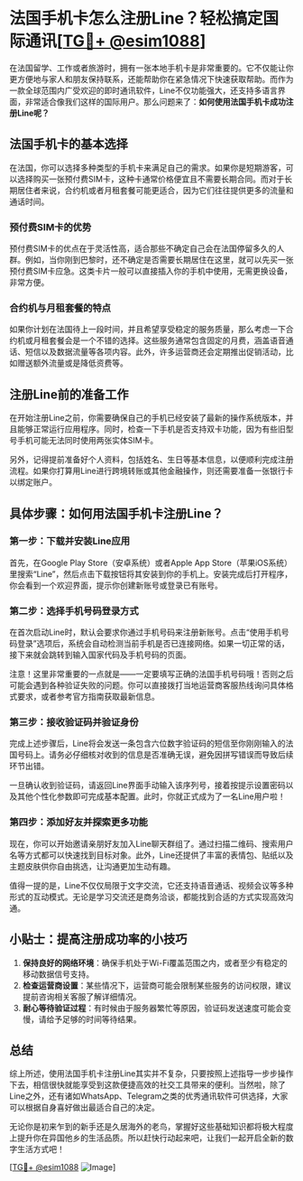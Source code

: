 # 法国手机卡怎么注册Line？轻松搞定国际通讯[[TG💪+ @esim1088](https://t.me/s/esim1088)]

在法国留学、工作或者旅游时，拥有一张本地手机卡是非常重要的。它不仅能让你更方便地与家人和朋友保持联系，还能帮助你在紧急情况下快速获取帮助。而作为一款全球范围内广受欢迎的即时通讯软件，Line不仅功能强大，还支持多语言界面，非常适合像我们这样的国际用户。那么问题来了：**如何使用法国手机卡成功注册Line呢？**

## 法国手机卡的基本选择

在法国，你可以选择多种类型的手机卡来满足自己的需求。如果你是短期游客，可以选择购买一张预付费SIM卡，这种卡通常价格便宜且不需要长期合同。而对于长期居住者来说，合约机或者月租套餐可能更适合，因为它们往往提供更多的流量和通话时间。

### 预付费SIM卡的优势
预付费SIM卡的优点在于灵活性高，适合那些不确定自己会在法国停留多久的人群。例如，当你刚到巴黎时，还不确定是否需要长期居住在这里，就可以先买一张预付费SIM卡应急。这类卡片一般可以直接插入你的手机中使用，无需更换设备，非常方便。

### 合约机与月租套餐的特点
如果你计划在法国待上一段时间，并且希望享受稳定的服务质量，那么考虑一下合约机或月租套餐会是一个不错的选择。这些服务通常包含固定的月费，涵盖语音通话、短信以及数据流量等各项内容。此外，许多运营商还会定期推出促销活动，比如赠送额外流量或是降低资费等。

## 注册Line前的准备工作

在开始注册Line之前，你需要确保自己的手机已经安装了最新的操作系统版本，并且能够正常运行应用程序。同时，检查一下手机是否支持双卡功能，因为有些旧型号手机可能无法同时使用两张实体SIM卡。

另外，记得提前准备好个人资料，包括姓名、生日等基本信息，以便顺利完成注册流程。如果你打算用Line进行跨境转账或其他金融操作，则还需要准备一张银行卡以绑定账户。

## 具体步骤：如何用法国手机卡注册Line？

### 第一步：下载并安装Line应用
首先，在Google Play Store（安卓系统）或者Apple App Store（苹果iOS系统）里搜索“Line”，然后点击下载按钮将其安装到你的手机上。安装完成后打开程序，你会看到一个欢迎界面，提示你创建新账号或登录已有账号。

### 第二步：选择手机号码登录方式
在首次启动Line时，默认会要求你通过手机号码来注册新账号。点击“使用手机号码登录”选项后，系统会自动检测当前手机是否已连接网络。如果一切正常的话，接下来就会跳转到输入国家代码及手机号码的页面。

注意！这里非常重要的一点就是——一定要填写正确的法国手机号码哦！否则之后可能会遇到各种验证失败的问题。你可以直接拨打当地运营商客服热线询问具体格式要求，或者参考官方指南获取最新信息。

### 第三步：接收验证码并验证身份
完成上述步骤后，Line将会发送一条包含六位数字验证码的短信至你刚刚输入的法国号码上。请务必仔细核对收到的信息是否准确无误，避免因拼写错误而导致后续环节出错。

一旦确认收到验证码，请返回Line界面手动输入该序列号，接着按提示设置密码以及其他个性化参数即可完成基本配置。此时，你就正式成为了一名Line用户啦！

### 第四步：添加好友并探索更多功能
现在，你可以开始邀请亲朋好友加入Line聊天群组了。通过扫描二维码、搜索用户名等方式都可以快速找到目标对象。此外，Line还提供了丰富的表情包、贴纸以及主题皮肤供你自由挑选，让沟通更加生动有趣。

值得一提的是，Line不仅仅局限于文字交流，它还支持语音通话、视频会议等多种形式的互动模式。无论是学习交流还是商务洽谈，都能找到合适的方式实现高效沟通。

## 小贴士：提高注册成功率的小技巧

1. **保持良好的网络环境**：确保手机处于Wi-Fi覆盖范围之内，或者至少有稳定的移动数据信号支持。
2. **检查运营商设置**：某些情况下，运营商可能会限制某些服务的访问权限，建议提前咨询相关客服了解详细情况。
3. **耐心等待验证过程**：有时候由于服务器繁忙等原因，验证码发送速度可能会变慢，请给予足够的时间等待结果。

## 总结

综上所述，使用法国手机卡注册Line其实并不复杂，只要按照上述指导一步步操作下去，相信很快就能享受到这款便捷高效的社交工具带来的便利。当然啦，除了Line之外，还有诸如WhatsApp、Telegram之类的优秀通讯软件可供选择，大家可以根据自身喜好做出最适合自己的决定。

无论你是初来乍到的新手还是久居海外的老鸟，掌握好这些基础知识都将极大程度上提升你在异国他乡的生活品质。所以赶快行动起来吧，让我们一起开启全新的数字生活方式吧！

[[TG💪+ @esim1088](https://t.me/s/esim1088) ![Image](https://i.postimg.cc/4NQfJmqS/Snipaste-2025-05-13-00-14-12.png)]